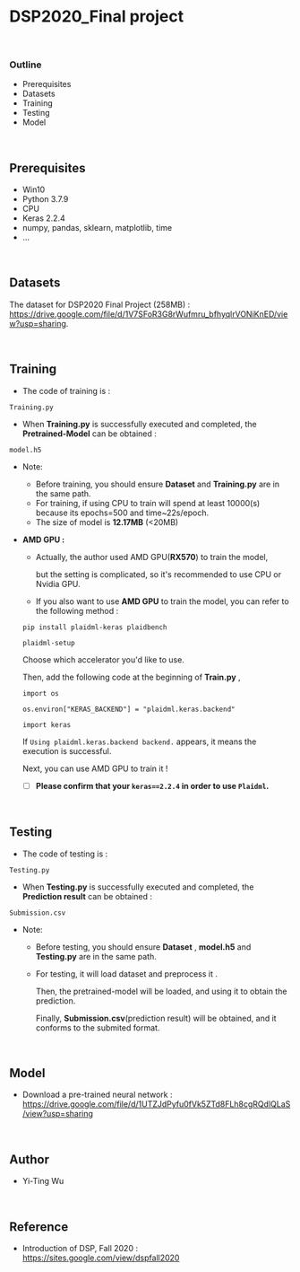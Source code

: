 # DSP2020_Final project

&nbsp;

### Outline
- Prerequisites
- Datasets
- Training
- Testing
- Model

&nbsp;

## Prerequisites
- Win10
- Python 3.7.9
- CPU
- Keras 2.2.4
- numpy, pandas, sklearn, matplotlib, time
- ...

&nbsp;

## Datasets
The dataset for DSP2020 Final Project (258MB) : https://drive.google.com/file/d/1V7SFoR3G8rWufmru_bfhyqlrVONiKnED/view?usp=sharing. 

&nbsp;

## Training 
- The code of training is : 
```
Training.py
```

- When **Training.py** is successfully executed and completed, the **Pretrained-Model** can be obtained :
```
model.h5
```

- Note:
  * Before training, you should ensure **Dataset** and **Training.py** are in the same path.
  * For training, if using CPU to train will spend at least 10000(s) because its epochs=500 and time~22s/epoch.
  * The size of model is **12.17MB** (<20MB)

- **AMD GPU :**
  * Actually, the author used AMD GPU(**RX570**) to train the model, 
    
    but the setting is complicated, so it's recommended to use CPU or Nvidia GPU.
  * If you also want to use **AMD GPU** to train the model, you can refer to the following method :
  ```
  pip install plaidml-keras plaidbench
  ```
  ```
  plaidml-setup
  ```
  Choose which accelerator you'd like to use.
  
    Then, add the following code at the beginning of **Train.py** ,
    ```
    import os

    os.environ["KERAS_BACKEND"] = "plaidml.keras.backend"

    import keras
    ```
    If `Using plaidml.keras.backend backend.` appears, it means the execution is successful.
    
    Next, you can use AMD GPU to train it !
    
    - [ ] **Please confirm that your `keras==2.2.4` in order to use `Plaidml`.**

&nbsp;

## Testing
- The code of testing is : 
```
Testing.py
```

- When **Testing.py** is successfully executed and completed, the **Prediction result** can be obtained :
```
Submission.csv
```

- Note:
  * Before testing, you should ensure **Dataset** , **model.h5** and **Testing.py** are in the same path.
  * For testing, it will load dataset and preprocess it .
    
    Then, the pretrained-model will be loaded, and using it to obtain the prediction.
    
    Finally, **Submission.csv**(prediction result) will be obtained, and it conforms to the submited format.
    
&nbsp;

## Model
- Download a pre-trained neural network : https://drive.google.com/file/d/1UTZJdPyfu0fVk5ZTd8FLh8cgRQdlQLaS/view?usp=sharing


&nbsp;

## Author
- Yi-Ting Wu

&nbsp;

## Reference
- Introduction of DSP, Fall 2020 : https://sites.google.com/view/dspfall2020
